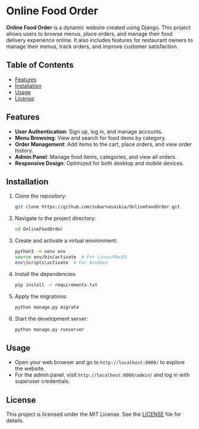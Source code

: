 # Online Food Order

**Online Food Order** is a dynamic website created using Django. This project allows users to browse menus, place orders, and manage their food delivery experience online. It also includes features for restaurant owners to manage their menus, track orders, and improve customer satisfaction.

## Table of Contents
- [Features](#features)
- [Installation](#installation)
- [Usage](#usage)
- [License](#license)

## Features

- **User Authentication**: Sign up, log in, and manage accounts.
- **Menu Browsing**: View and search for food items by category.
- **Order Management**: Add items to the cart, place orders, and view order history.
- **Admin Panel**: Manage food items, categories, and view all orders.
- **Responsive Design**: Optimized for both desktop and mobile devices.

## Installation

1. Clone the repository:
   ```bash
   git clone https://github.com/subarnasaikia/OnlineFoodOrder.git
   ```
2. Navigate to the project directory:
   ```bash
   cd OnlineFoodOrder
   ```
3. Create and activate a virtual environment:
   ```bash
   python3 -m venv env
   source env/bin/activate  # For Linux/MacOS
   env\Scripts\activate  # For Windows
   ```
4. Install the dependencies:
   ```bash
   pip install -r requirements.txt
   ```
5. Apply the migrations:
   ```bash
   python manage.py migrate
   ```
6. Start the development server:
   ```bash
   python manage.py runserver
   ```

## Usage

- Open your web browser and go to `http://localhost:8000/` to explore the website.
- For the admin panel, visit `http://localhost:8000/admin/` and log in with superuser credentials.

## License

This project is licensed under the MIT License. See the [LICENSE](LICENSE) file for details.

